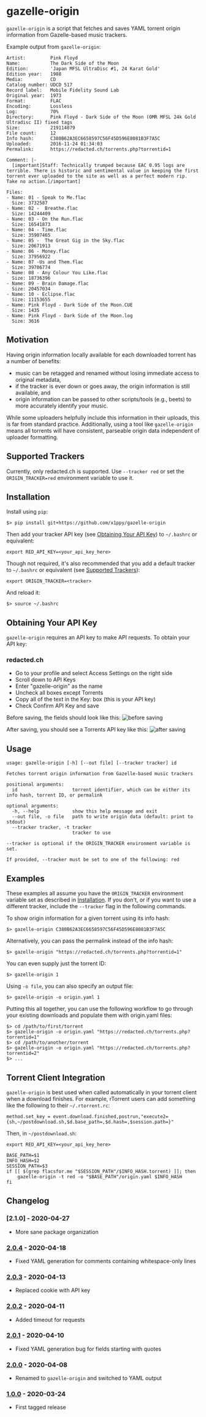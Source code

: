 gazelle-origin
==============

`gazelle-origin` is a script that fetches and saves YAML torrent origin information from Gazelle-based music trackers.

Example output from `gazelle-origin`:

~~~
Artist:         Pink Floyd
Name:           The Dark Side of the Moon
Edition:        'Japan MFSL UltraDisc #1, 24 Karat Gold'
Edition year:   1988
Media:          CD
Catalog number: UDCD 517
Record label:   Mobile Fidelity Sound Lab
Original year:  1973
Format:         FLAC
Encoding:       Lossless
Log:            70%
Directory:      Pink Floyd - Dark Side of the Moon (OMR MFSL 24k Gold Ultradisc II) fixed tags
Size:           219114079
File count:     12
Info hash:      C380B62A3EC6658597C56F45D596E8081B3F7A5C
Uploaded:       2016-11-24 01:34:03
Permalink:      https://redacted.ch/torrents.php?torrentid=1

Comment: |-
  [important]Staff: Technically trumped because EAC 0.95 logs are terrible. There is historic and sentimental value in keeping the first torrent ever uploaded to the site as well as a perfect modern rip. Take no action.[/important]

Files:
- Name: 01 - Speak to Me.flac
  Size: 3732587
- Name: 02 -  Breathe.flac
  Size: 14244409
- Name: 03 - On the Run.flac
  Size: 16541873
- Name: 04 - Time.flac
  Size: 35907465
- Name: 05 -  The Great Gig in the Sky.flac
  Size: 20671913
- Name: 06 - Money.flac
  Size: 37956922
- Name: 07 -Us and Them.flac
  Size: 39706774
- Name: 08 - Any Colour You Like.flac
  Size: 18736396
- Name: 09 - Brain Damage.flac
  Size: 20457034
- Name: 10 - Eclipse.flac
  Size: 11153655
- Name: Pink Floyd - Dark Side of the Moon.CUE
  Size: 1435
- Name: Pink Floyd - Dark Side of the Moon.log
  Size: 3616
~~~

Motivation
----------

Having origin information locally available for each downloaded torrent has a number of benefits:
  * music can be retagged and renamed without losing immediate access to original metadata,
  * if the tracker is ever down or goes away, the origin information is still available, and
  * origin information can be passed to other scripts/tools (e.g., beets) to more accurately identify your music.

While some uploaders helpfully include this information in their uploads, this
is far from standard practice. Additionally, using a tool like `gazelle-origin`
means all torrents will have consistent, parseable origin data independent of
uploader formatting.

Supported Trackers
------------------

Currently, only redacted.ch is supported. Use `--tracker red` or set the `ORIGIN_TRACKER=red` environment variable to
use it.

Installation
------------

Install using `pip`:

    $> pip install git+https://github.com/x1ppy/gazelle-origin

Then add your tracker API key (see [Obtaining Your API Key](https://github.com/x1ppy/gazelle-origin#obtaining-your-api-key)) to `~/.bashrc` or equivalent:

    export RED_API_KEY=<your_api_key_here>

Though not required, it's also recommended that you add a default tracker to `~/.bashrc` or equivalent (see [Supported Trackers](#supported-trackers)):

    export ORIGIN_TRACKER=<tracker>

And reload it:

    $> source ~/.bashrc

Obtaining Your API Key
---------------------
`gazelle-origin` requires an API key to make API requests. To obtain your API key:

### redacted.ch
* Go to your profile and select Access Settings on the right side
* Scroll down to API Keys
* Enter "gazelle-origin" as the name
* Uncheck all boxes except Torrents
* Copy all of the text in the Key: box (this is your API key)
* Check Confirm API Key and save

Before saving, the fields should look like this:
![before saving](docs/api-checkboxes.png "Before saving")

After saving, you should see a Torrents API key like this:
![after saving](docs/api-done.png "After saving")

Usage
-----

~~~
usage: gazelle-origin [-h] [--out file] [--tracker tracker] id

Fetches torrent origin information from Gazelle-based music trackers

positional arguments:
  id                    torrent identifier, which can be either its info hash, torrent ID, or permalink

optional arguments:
  -h, --help            show this help message and exit
  --out file, -o file   path to write origin data (default: print to stdout)
  --tracker tracker, -t tracker
                        tracker to use

--tracker is optional if the ORIGIN_TRACKER environment variable is set.

If provided, --tracker must be set to one of the following: red
~~~

Examples
--------

These examples all assume you have the `ORIGIN_TRACKER` environment variable set as described in
[Installation](#Installation). If you don't, or if you want to use a different tracker, include the `--tracker` flag in
the following commands.

To show origin information for a given torrent using its info hash:

    $> gazelle-origin C380B62A3EC6658597C56F45D596E8081B3F7A5C

Alternatively, you can pass the permalink instead of the info hash:

    $> gazelle-origin "https://redacted.ch/torrents.php?torrentid=1"

You can even supply just the torrent ID:

    $> gazelle-origin 1

Using `-o file`, you can also specify an output file:

    $> gazelle-origin -o origin.yaml 1

Putting this all together, you can use the following workflow to go through
your existing downloads and populate them with origin.yaml files:

    $> cd /path/to/first/torrent
    $> gazelle-origin -o origin.yaml "https://redacted.ch/torrents.php?torrentid=1"
    $> cd /path/to/another/torrent
    $> gazelle-origin -o origin.yaml "https://redacted.ch/torrents.php?torrentid=2"
    $> ...

Torrent Client Integration
--------------------------

`gazelle-origin` is best used when called automatically in your torrent client when
a download finishes. For example, rTorrent users can add something like the
following to their `~/.rtorrent.rc`:

~~~
method.set_key = event.download.finished,postrun,"execute2={sh,~/postdownload.sh,$d.base_path=,$d.hash=,$session.path=}"
~~~

Then, in `~/postdownload.sh`:
~~~
export RED_API_KEY=<your_api_key_here>

BASE_PATH=$1
INFO_HASH=$2
SESSION_PATH=$3
if [[ $(grep flacsfor.me "$SESSION_PATH"/$INFO_HASH.torrent) ]]; then
    gazelle-origin -t red -o "$BASE_PATH"/origin.yaml $INFO_HASH
fi
~~~

Changelog
---------
### [2.1.0] - 2020-04-27
* More sane package organization
### [2.0.4] - 2020-04-18
* Fixed YAML generation for comments containing whitespace-only lines
### [2.0.3] - 2020-04-13
* Replaced cookie with API key
### [2.0.2] - 2020-04-11
* Added timeout for requests
### [2.0.1] - 2020-04-10
* Fixed YAML generation bug for fields starting with quotes
### [2.0.0] - 2020-04-08
* Renamed to `gazelle-origin` and switched to YAML output
### [1.0.0] - 2020-03-24
* First tagged release

[2.0.5]: https://github.com/x1ppy/gazelle-origin/compare/2.0.4...2.1.0
[2.0.4]: https://github.com/x1ppy/gazelle-origin/compare/2.0.3...2.0.4
[2.0.3]: https://github.com/x1ppy/gazelle-origin/compare/2.0.2...2.0.3
[2.0.2]: https://github.com/x1ppy/gazelle-origin/compare/2.0.1...2.0.2
[2.0.1]: https://github.com/x1ppy/gazelle-origin/compare/2.0.0...2.0.1
[2.0.0]: https://github.com/x1ppy/gazelle-origin/compare/1.0.0...2.0.0
[1.0.0]: https://github.com/x1ppy/gazelle-origin/releases/tag/1.0.0
